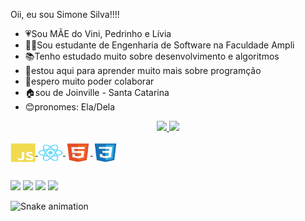 Oii, eu sou Simone Silva!!!!

- 💗Sou MÃE do Vini, Pedrinho e Lívia
- 👩‍🎓Sou estudante de Engenharia de Software na Faculdade Ampli
- 📚Tenho estudado muito sobre desenvolvimento e algoritmos
- 💪estou aqui para aprender muito mais sobre programção
- 🙌espero muito poder colaborar 
- 🏠sou de Joinville - Santa Catarina
- 😊pronomes: Ela/Dela

<div align="center">
  <a href="https://github.com/sisika87">
  <img height="180em" src="https://github-readme-stats.vercel.app/api?username=sisika87&show_icons=true&theme=dracula&include_all_commits=true&count_private=true"/>
  <img height="180em" src="https://github-readme-stats.vercel.app/api/top-langs/?username=sisika87&layout=compact&langs_count=7&theme=dracula"/>
</div>
  </div>
<div style="display: inline_block"><br>
  <img align="center" alt="Rafa-Js" height="30" width="40" src="https://raw.githubusercontent.com/devicons/devicon/master/icons/javascript/javascript-plain.svg">
   <img align="center" alt="Rafa-React" height="30" width="40" src="https://raw.githubusercontent.com/devicons/devicon/master/icons/react/react-original.svg">
  <img align="center" alt="Rafa-HTML" height="30" width="40" src="https://raw.githubusercontent.com/devicons/devicon/master/icons/html5/html5-original.svg">
  <img align="center" alt="Rafa-CSS" height="30" width="40" src="https://raw.githubusercontent.com/devicons/devicon/master/icons/css3/css3-original.svg">
   
  ##
  <div> 
  <a href="https://www.instagram.com/si_mone.machado/" target="_blank"><img src="https://img.shields.io/badge/-Instagram-%23E4405F?style=for-the-badge&logo=instagram&logoColor=white" target="_blank"></a>
 	 <a href="https://discord.com/channels/@me" target="_blank"><img src="https://img.shields.io/badge/Discord-7289DA?style=for-the-badge&logo=discord&logoColor=white" target="_blank"></a> 
  <a href = "mailto:simonesilva.dev@gmail.com"><img src="https://img.shields.io/badge/-Gmail-%23333?style=for-the-badge&logo=gmail&logoColor=white" target="_blank"></a>
  <a href="https://www.linkedin.com/in/simone-machado-da-silva-553254213/" target="_blank"><img src="https://img.shields.io/badge/-LinkedIn-%230077B5?style=for-the-badge&logo=linkedin&logoColor=white" target="_blank"></a> 
    
 ![Snake animation](https://github.com/SisiKa87/SisiKa87/blob/output/github-contribution-grid-snake.svg)
 
</div>
